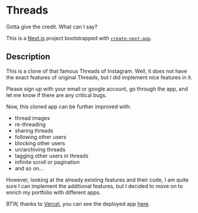 # Threads

Gotta give the credit. What can I say? 

This is a [Next.js](https://nextjs.org/) project bootstrapped with [`create-next-app`](https://github.com/vercel/next.js/tree/canary/packages/create-next-app).

## Description

This is a clone of that famous Threads of Instagram. Well, it does not have the exact features of original Threads, 
but I did implement nice features in it. 

Please sign up with your email or google account, go through the app, and let me know if there are any critical bugs. 

Now, this cloned app can be further improved with: 
- thread images 
- re-threading 
- sharing threads 
- following other users 
- blocking other users 
- un/archiving threads 
- tagging other users in threads 
- infinite scroll or pagination 
- and so on...

However, looking at the already existing features and their code, I am quite sure I can implement the additional features, but I decided to move on to enrich my portfolio with different apps. 

BTW, thanks to [Vercel](https://vercel.com/), you can see the deployed app [here](https://threads-awesome.vercel.app/). 